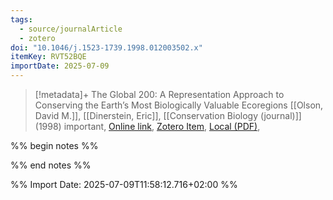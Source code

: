 ```yaml
---
tags:
  - source/journalArticle
  - zotero
doi: "10.1046/j.1523-1739.1998.012003502.x"
itemKey: RVT52BQE
importDate: 2025-07-09
---
```

>[!metadata]+
> The Global 200: A Representation Approach to Conserving the Earth’s Most Biologically Valuable Ecoregions
> [[Olson, David M.]], [[Dinerstein, Eric]], 
> [[Conservation Biology (journal)]] (1998)
> important, 
> [Online link](https://onlinelibrary.wiley.com/doi/abs/10.1046/j.1523-1739.1998.012003502.x), [Zotero Item](zotero://select/library/items/RVT52BQE), [Local (PDF)](file://C:/Users/aburg/Documents/references/zotero/storage/SACPAE27/Olson1998_Global200a.pdf), 

%% begin notes %%

%% end notes %%

%% Import Date: 2025-07-09T11:58:12.716+02:00 %%
